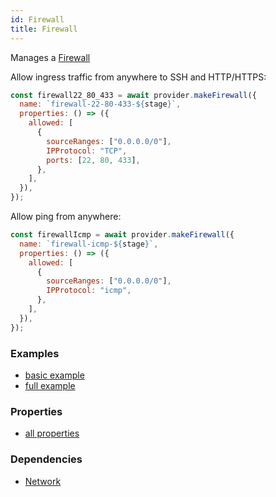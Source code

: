 ```yaml
---
id: Firewall
title: Firewall
---
```


Manages a [Firewall](https://cloud.google.com/vpc/docs/firewalls)

Allow ingress traffic from anywhere to SSH and HTTP/HTTPS:

```js
const firewall22_80_433 = await provider.makeFirewall({
  name: `firewall-22-80-433-${stage}`,
  properties: () => ({
    allowed: [
      {
        sourceRanges: ["0.0.0.0/0"],
        IPProtocol: "TCP",
        ports: [22, 80, 433],
      },
    ],
  }),
});
```

Allow ping from anywhere:

```js
const firewallIcmp = await provider.makeFirewall({
  name: `firewall-icmp-${stage}`,
  properties: () => ({
    allowed: [
      {
        sourceRanges: ["0.0.0.0/0"],
        IPProtocol: "icmp",
      },
    ],
  }),
});
```

### Examples

- [basic example](https://github.com/grucloud/grucloud/blob/main/examples/google/vm/iac.js)
- [full example](https://github.com/grucloud/grucloud/blob/main/examples/google/vm-network/iac.js)

### Properties

- [all properties](https://cloud.google.com/compute/docs/reference/rest/v1/firewalls/insert)

### Dependencies

- [Network](./Network)
